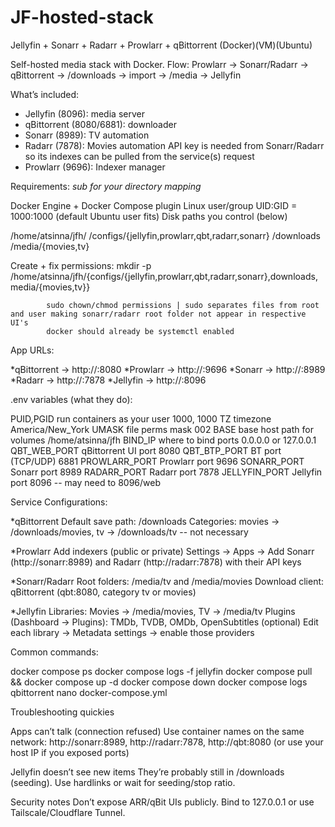 # JF-hosted-stack

Jellyfin + Sonarr + Radarr + Prowlarr + qBittorrent (Docker)(VM)(Ubuntu)

Self-hosted media stack with Docker.
Flow: Prowlarr → Sonarr/Radarr → qBittorrent → /downloads → import → /media → Jellyfin


What’s included:

* Jellyfin (8096): media server
* qBittorrent (8080/6881): downloader
* Sonarr (8989): TV automation 
* Radarr (7878): Movies automation 		API key is needed from Sonarr/Radarr so its indexes can be pulled from the service(s) request
* Prowlarr (9696): Indexer manager

Requirements:                 *sub for your directory mapping*

Docker Engine + Docker Compose plugin
Linux user/group UID:GID = 1000:1000 (default Ubuntu user fits)
Disk paths you control (below)

/home/atsinna/jfh/
		/configs/{jellyfin,prowlarr,qbt,radarr,sonarr}
		/downloads
		/media/{movies,tv}

Create + fix permissions:
mkdir -p /home/atsinna/jfh/{configs/{jellyfin,prowlarr,qbt,radarr,sonarr},downloads,media/{movies,tv}}
			
			sudo chown/chmod permissions | sudo separates files from root and user making sonarr/radarr root folder not appear in respective UI's
			docker should already be systemctl enabled

App URLs:

*qBittorrent → http://<your-ip>:8080
*Prowlarr → http://<your-ip>:9696
*Sonarr → http://<your-ip>:8989
*Radarr → http://<your-ip>:7878
*Jellyfin → http://<your-ip>:8096

.env variables (what they do):

PUID,PGID			run containers as your user			1000, 1000
TZ					timezone							America/New_York
UMASK				file perms mask						002
BASE				base host path for volumes			/home/atsinna/jfh
BIND_IP				where to bind ports					0.0.0.0 or 127.0.0.1
QBT_WEB_PORT		qBittorrent UI port					8080
QBT_BTP_PORT		BT port (TCP/UDP)					6881
PROWLARR_PORT		Prowlarr port						9696
SONARR_PORT			Sonarr port							8989
RADARR_PORT			Radarr port							7878
JELLYFIN_PORT		Jellyfin port						8096 -- may need to 8096/web

Service Configurations:

*qBittorrent
Default save path: /downloads
Categories: movies → /downloads/movies, tv → /downloads/tv -- not necessary

*Prowlarr
Add indexers (public or private)
Settings → Apps → Add Sonarr (http://sonarr:8989) and Radarr (http://radarr:7878) with their API keys

*Sonarr/Radarr
Root folders: /media/tv and /media/movies
Download client: qBittorrent (qbt:8080, category tv or movies)

*Jellyfin
Libraries: Movies → /media/movies, TV → /media/tv
Plugins (Dashboard → Plugins): TMDb, TVDB, OMDb, OpenSubtitles (optional)
Edit each library → Metadata settings → enable those providers

Common commands:

docker compose ps
docker compose logs -f jellyfin
docker compose pull && docker compose up -d
docker compose down
docker compose logs qbittorrent
nano docker-compose.yml

Troubleshooting quickies

Apps can’t talk (connection refused)
Use container names on the same network: http://sonarr:8989, http://radarr:7878, http://qbt:8080
(or use your host IP if you exposed ports)

Jellyfin doesn’t see new items
They’re probably still in /downloads (seeding). Use hardlinks or wait for seeding/stop ratio.

Security notes
Don’t expose ARR/qBit UIs publicly. Bind to 127.0.0.1 or use Tailscale/Cloudflare Tunnel.

